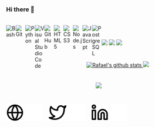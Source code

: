 ### Hi there 👋

<div style="display: inline_block"><br>
  <img align="left" alt="Bash" width="26px" src="https://cdn.jsdelivr.net/gh/devicons/devicon/icons/bash/bash-original.svg"/>
  <img align="left" alt="Git" width="26px" src="https://cdn.jsdelivr.net/gh/devicons/devicon/icons/git/git-original.svg"/>
  <img align="left" alt="Python" width="26px" src="https://cdn.jsdelivr.net/gh/devicons/devicon/icons/python/python-original.svg"/>
  <img align="left" alt="Visual Studio Code" width="26px" src="https://cdn.jsdelivr.net/gh/devicons/devicon/icons/vscode/vscode-original.svg"/>
  <img align="left" alt="GitHub" width="26px" src="https://user-images.githubusercontent.com/3369400/139448065-39a229ba-4b06-434b-bc67-616e2ed80c8f.png"/>
  <img align="left" alt="HTML5" width="26px" src="https://cdn.jsdelivr.net/gh/devicons/devicon/icons/html5/html5-original.svg"/>
  <img align="left" alt="CSS3" width="26px" src="https://cdn.jsdelivr.net/gh/devicons/devicon/icons/css3/css3-original.svg"/>
  <img align="left" alt="Node.js" width="26px" src="https://cdn.jsdelivr.net/gh/devicons/devicon/icons/nodejs/nodejs-original.svg"/>
  <img align="left" alt="JavaScript" width="26px" src="https://cdn.jsdelivr.net/gh/devicons/devicon/icons/javascript/javascript-original.svg"/>
  <img align="left" alt="PostgreSQL" width="26px" src="https://cdn.jsdelivr.net/gh/devicons/devicon/icons/postgresql/postgresql-original.svg"/>
</div>
          
#

<div>
  <a href="https://rafaelscnunes.github.io" target="_blank"><img src="https://img.shields.io/website?label=rafaelscnunes.github.io&style=for-the-badge&url=https%3A%2F%2Frafaelscnunes.github.io"></a>
  <a href="https://www.linkedin.com/in/rafaelscnunes/" target="_blank"><img src="https://img.shields.io/badge/-LinkedIn-%230077B5?style=for-the-badge&logo=linkedin&logoColor=white" target="_blank"></a> 
  <a href="https://twitter.com/intent/follow?original_referer=https%3A%2F%2Fgithub.com%2Frafaelscnunes&screen_name=rafaelscnunes" target="_blank"><img src="https://img.shields.io/twitter/follow/rafaelscnunes?color=1DA1F2&logo=twitter&style=for-the-badge"></a>
</div>

#

<div align="center">
  <a href="https://rafaelscnunes.github.io">
  <img heigth="180em" src="https://github-readme-stats.vercel.app/api?username=rafaelscnunes&show_icons=true&include_all_commits=true&theme=dark&count_private=true" alt="Rafael's github stats" />
  <img heigth="180em" src="https://github-readme-stats.vercel.app/api/top-langs/?username=rafaelscnunes&layout=compact&langs_count=16&theme=dark" />
</div>

#

<div align="center">
  <img heigth="200" src="https://github.com/rafaelscnunes/rafaelscnunes/blob/output/github-contribution-grid-snake.svg"/>
</div>

#

[![website](./img/globe-light.svg)](https://rafaelscnunes.github.io#gh-light-mode-only)
[![website](./img/globe-dark.svg)](https://rafaelscnunes.github.io#gh-dark-mode-only)
&nbsp;&nbsp;
[![website](./img/twitter-light.svg)](https://twitter.com/rafaelscnunes#gh-light-mode-only)
[![website](./img/twitter-dark.svg)](https://twitter.com/rafaelscnunes#gh-dark-mode-only)
&nbsp;&nbsp;
[![website](./img/linkedin-light.svg)](https://linkedin.com/in/rafaelscnunes#gh-light-mode-only)
[![website](./img/linkedin-dark.svg)](https://linkedin.com/in/rafaelscnunes#gh-dark-mode-only)


[website]: https://rafaelscnunes.github.io
[linkedin]: https://www.linkedin.com/in/rafaelscnunes/
[github]: https://github.com/rafaelscnunes
[medium]: https://medium.com/@rafaelscnunes
[twitter]: https://twitter.com/rafaelscnunes
[youtube]: https://www.youtube.com/channel/UC3XAcR9KyLrgbsQ3xPCwwGw

<!--
### Hi there 👋

![Snake animation](https://github.com/rafaelscnunes/rafaelscnunes/blob/output/github-contribution-grid-snake.svg)

**rafaelscnunes/rafaelscnunes** is a ✨ _special_ ✨ repository because its `README.md` (this file) appears on your GitHub profile.

Here are some ideas to get you started:


- 🌱 I’m currently learning OpenLDAP, Gitea, Jenkins, Docker, etc.
- 👯 I’m looking to collaborate on Data Science Projects
- 🤔 I’m looking for help with Infra as Code
- 💬 Ask me about what ever you want
- 📫 How to reach me: ...
- 😄 Pronouns: ...
- ⚡ Fun fact: ...

---
## Social networks (HTML)
<a href="https://discord.gg/wagxzStdcR" target="_blank"><img src="https://img.shields.io/badge/Discord-7289DA?style=for-the-badge&logo=discord&logoColor=white" target="_blank"></a> 

<a href="https://www.youtube.com/channel/UC3XAcR9KyLrgbsQ3xPCwwGw" target="_blank"><img src="https://img.shields.io/badge/YouTube-FF0000?style=for-the-badge&logo=youtube&logoColor=white" target="_blank"></a>

<a href="https://instagram.com/rafaelscnunes" target="_blank"><img src="https://img.shields.io/badge/-Instagram-%23E4405F?style=for-the-badge&logo=instagram&logoColor=white" target="_blank"></a>

<a href="https://www.twitch.tv/rafaelscnunes" target="_blank"><img src="https://img.shields.io/badge/Twitch-9146FF?style=for-the-badge&logo=twitch&logoColor=white" target="_blank"></a>

<a href = "mailto:rafaelscnunes@gmail.com"><img src="https://img.shields.io/badge/-Gmail-%23333?style=for-the-badge&logo=gmail&logoColor=white" target="_blank"></a>


## Social networks (Markdown)
[![YouTube Channel Subscribers](https://img.shields.io/youtube/channel/subscribers/UC3XAcR9KyLrgbsQ3xPCwwGw?logo=youtube&logoColor=red&style=for-the-badge)][youtube]

[![Website](https://img.shields.io/website?label=rafaelscnunes.github.io&style=for-the-badge&url=https%3A%2F%2Frafaelscnunes.github.io)](https://rafaelscnunes.github.io)

[![Twitter Follow](https://img.shields.io/twitter/follow/rafaelscnunes?color=1DA1F2&logo=twitter&style=for-the-badge)](https://twitter.com/intent/follow?original_referer=https%3A%2F%2Fgithub.com%2Frafaelscnunes&screen_name=rafaelscnunes)

-->